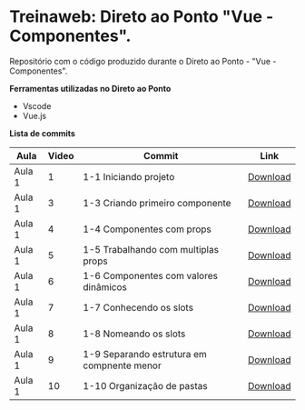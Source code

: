 # Treinaweb: Direto ao Ponto "Vue - Componentes".

Repositório com o código produzido durante o Direto ao Ponto - "Vue - Componentes".

**Ferramentas utilizadas no Direto ao Ponto**

-   Vscode
-   Vue.js


**Lista de commits**

Aula | Video | Commit | Link
------ | ------ | ------ | ------
Aula 1 | 1 | 1-1 Iniciando projeto | [Download](https://github.com/treinaweb/vue-componentes/archive/419c25d04d9eca2024c8e5ae8e32865de12de3dc.zip)
Aula 1 | 3 | 1-3 Criando primeiro componente | [Download](https://github.com/treinaweb/vue-componentes/archive/6e307b42d85c2cc2c9bdafe9238cf37d28baab25.zip)
Aula 1 | 4 | 1-4 Componentes com props | [Download](https://github.com/treinaweb/vue-componentes/archive/69b0b9bd7a25e2b5d410941a7c2ab964b428cfac.zip)
Aula 1 | 5 | 1-5 Trabalhando com multiplas props | [Download](https://github.com/treinaweb/vue-componentes/archive/123cc8701e72e3cdeccde3bda9df6b63423cdd0d.zip)
Aula 1 | 6 | 1-6 Componentes com valores dinâmicos | [Download](https://github.com/treinaweb/vue-componentes/archive/f7814fd15d384a996eefd84fa8f6b3037bfee99b.zip)
Aula 1 | 7 | 1-7 Conhecendo os slots | [Download](https://github.com/treinaweb/vue-componentes/archive/21c5babe825ae3ede60782ac04575de268d5dcc2.zip)
Aula 1 | 8 | 1-8 Nomeando os slots | [Download](https://github.com/treinaweb/vue-componentes/archive/31bf08e3e95ddae42717edbad256f5a9889c5aa2.zip)
Aula 1 | 9 | 1-9 Separando estrutura em compnente menor | [Download](https://github.com/treinaweb/vue-componentes/archive/f090060a0d42556af8d046aca7fb99cd168f754f.zip)
Aula 1 | 10 | 1-10 Organização de pastas | [Download](https://github.com/treinaweb/vue-componentes/archive/352f25c32757805708485ee478b5a959384d893c.zip)
